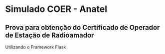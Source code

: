 # Simulado COER - Anatel
## Prova para obtenção do Certificado de Operador de Estação de Radioamador
Utilizando o Framework Flask
